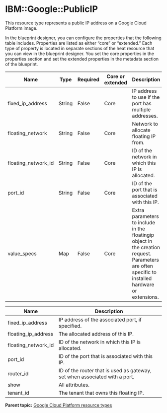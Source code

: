 # IBM::Google::PublicIP

This resource type represents a public IP address on a Google Cloud Platform image.

In the blueprint designer, you can configure the properties that the following table includes. Properties are listed as either “core” or “extended.” Each type of property is located in separate sections of the heat resource that you can view in the blueprint designer. You set the core properties in the properties section and set the extended properties in the metadata section of the blueprint.

|Name|Type|Required|Core or extended|Description|
|----|----|--------|----------------|-----------|
|fixed\_ip\_address |String|False|Core|IP address to use if the port has multiple addresses.|
|floating\_network |String|False|Core|Network to allocate floating IP from.|
|floating\_network\_id |String|False|Core|ID of the network in which this IP is allocated.|
|port\_id |String|False|Core|ID of the port that is associated with this IP.|
|value\_specs |Map|False|Core|Extra parameters to include in the floatingip object in the creation request. Parameters are often specific to installed hardware or extensions.|

|Name|Description|
|----|-----------|
|fixed\_ip\_address|IP address of the associated port, if specified.|
|floating\_ip\_address|The allocated address of this IP.|
|floating\_network\_id|ID of the network in which this IP is allocated.|
|port\_id|ID of the port that is associated with this IP.|
|router\_id|ID of the router that is used as gateway, set when associated with a port.|
|show|All attributes.|
|tenant\_id|The tenant that owns this floating IP.|

**Parent topic:** [Google Cloud Platform resource types](../../com.ibm.edt.heat.reference.doc/topics/ref_heat_types_gc_ov.md)

